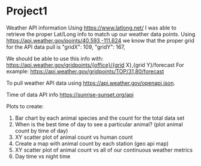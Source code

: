 # Project1


Weather API information 
Using https://www.latlong.net/ I was able to retrieve the proper Lat/Long info to match up our weather data points. 
Using https://api.weather.gov/points/40.593,-111.624 we know that the proper grid for the API data pull is 
        "gridX": 109,
        "gridY": 167,

We should be able to use this info with:
https://api.weather.gov/gridpoints/{office}/{grid X},{grid Y}/forecast
For example: https://api.weather.gov/gridpoints/TOP/31,80/forecast

To pull weather API data using 
https://api.weather.gov/openapi.json.

Time of data API info
https://sunrise-sunset.org/api

Plots to create:
1. Bar chart by each animal species and the count for the total data set
2. When is the best time of day to see a particular animal? (plot animal count by time of day)
3. XY scatter plot of animal count vs human count
4. Create a map with animal count by each station (geo api map)
5. XY scatter plot of animal count vs all of our continuous weather metrics
6. Day time vs night time
